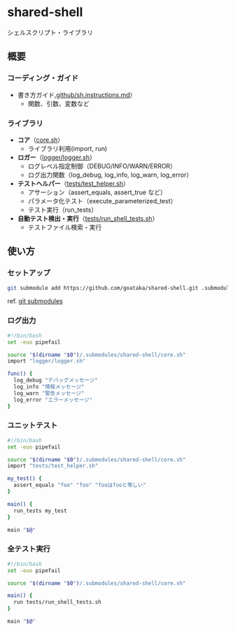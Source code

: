 # shared-shell

シェルスクリプト・ライブラリ

## 概要

### コーディング・ガイド

- 書き方ガイド[.github/sh.instructions.md](.github/sh.instructions.md)）
  - 関数、引数、変数など

### ライブラリ

- **コア**（[core.sh](core.sh)）
  - ライブラリ利用(import, run)
- **ロガー**（[logger/logger.sh](logger/logger.sh)）
  - ログレベル指定制御（DEBUG/INFO/WARN/ERROR）
  - ログ出力関数（log_debug, log_info, log_warn, log_error）
- **テストヘルパー**（[tests/test_helper.sh](tests/test_helper.sh)）
  - アサーション（assert_equals, assert_true など）
  - パラメータ化テスト（execute_parameterized_test）
  - テスト実行（run_tests）
- **自動テスト検出・実行**（[tests/run_shell_tests.sh](tests/run_shell_tests.sh)）
  - テストファイル検索・実行

## 使い方

### セットアップ

```bash
git submodule add https://github.com/goataka/shared-shell.git .submodules/shared-shell
```

ref. [git submodules](https://git-scm.com/book/ja/v2/Git-のさまざまなツール-サブモジュール)

### ログ出力

```bash
#!/bin/bash
set -euo pipefail

source "$(dirname "$0")/.submodules/shared-shell/core.sh" 
import "logger/logger.sh"

func() {
  log_debug "デバッグメッセージ"
  log_info "情報メッセージ"
  log_warn "警告メッセージ"
  log_error "エラーメッセージ"
}
```

### ユニットテスト

```bash
#!/bin/bash
set -euo pipefail

source "$(dirname "$0")/.submodules/shared-shell/core.sh" 
import "tests/test_helper.sh"

my_test() {
  assert_equals "foo" "foo" "fooはfooと等しい"
}

main() {
  run_tests my_test
}

main "$@"
```

### 全テスト実行

```bash
#!/bin/bash
set -euo pipefail

source "$(dirname "$0")/.submodules/shared-shell/core.sh" 

main() {
  run tests/run_shell_tests.sh 
}

main "$@"
```
